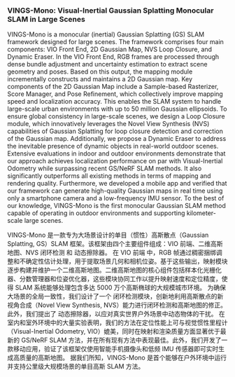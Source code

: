 ### VINGS-Mono: Visual-Inertial Gaussian Splatting Monocular SLAM in Large Scenes

VINGS-Mono is a monocular (inertial) Gaussian Splatting (GS) SLAM framework designed for large scenes. The framework comprises four main components: VIO Front End, 2D Gaussian Map, NVS Loop Closure, and Dynamic Eraser. In the VIO Front End, RGB frames are processed through dense bundle adjustment and uncertainty estimation to extract scene geometry and poses. Based on this output, the mapping module incrementally constructs and maintains a 2D Gaussian map. Key components of the 2D Gaussian Map include a Sample-based Rasterizer, Score Manager, and Pose Refinement, which collectively improve mapping speed and localization accuracy. This enables the SLAM system to handle large-scale urban environments with up to 50 million Gaussian ellipsoids. To ensure global consistency in large-scale scenes, we design a Loop Closure module, which innovatively leverages the Novel View Synthesis (NVS) capabilities of Gaussian Splatting for loop closure detection and correction of the Gaussian map. Additionally, we propose a Dynamic Eraser to address the inevitable presence of dynamic objects in real-world outdoor scenes. Extensive evaluations in indoor and outdoor environments demonstrate that our approach achieves localization performance on par with Visual-Inertial Odometry while surpassing recent GS/NeRF SLAM methods. It also significantly outperforms all existing methods in terms of mapping and rendering quality. Furthermore, we developed a mobile app and verified that our framework can generate high-quality Gaussian maps in real time using only a smartphone camera and a low-frequency IMU sensor. To the best of our knowledge, VINGS-Mono is the first monocular Gaussian SLAM method capable of operating in outdoor environments and supporting kilometer-scale large scenes.

VINGS-Mono 是一款专为大场景设计的单目（惯性）高斯散点（Gaussian Splatting, GS）SLAM 框架。该框架由四个主要组件组成：VIO 前端、二维高斯地图、NVS 闭环检测 和 动态擦除器。
在 VIO 前端 中，RGB 帧通过稠密捆绑调整和不确定性估计处理，用于提取场景几何和相机位姿。基于这些输出，映射模块逐步构建并维护一个二维高斯地图。二维高斯地图的核心组件包括样本化光栅化器、分数管理器和位姿优化器，这些模块协同工作以提升映射速度和定位精度，使得 SLAM 系统能够处理包含多达 5000 万个高斯椭球的大规模城市环境。
为确保大场景的全局一致性，我们设计了一个 闭环检测模块，创新地利用高斯散点的新视角合成（Novel View Synthesis, NVS）能力进行闭环检测和高斯地图的修正。此外，我们提出了 动态擦除器，以应对真实世界户外场景中动态物体的干扰。
在室内和室外环境中的大量实验表明，我们的方法在定位性能上可与视觉惯性里程计（Visual-Inertial Odometry, VIO）媲美，同时在映射和渲染质量方面显著优于最新的 GS/NeRF SLAM 方法，并在所有现有方法中表现最佳。此外，我们开发了一款移动应用，验证了该框架仅使用智能手机摄像头和低频 IMU 传感器即可实时生成高质量的高斯地图。
据我们所知，VINGS-Mono 是首个能够在户外环境中运行并支持公里级大规模场景的单目高斯 SLAM 方法。
